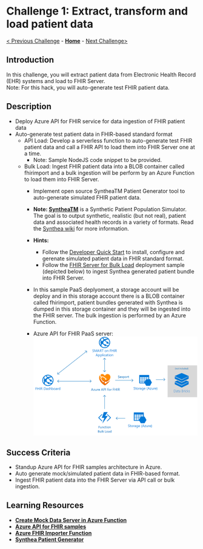 # Challenge 1: Extract, transform and load patient data

[< Previous Challenge](./Challenge00.md) - **[Home](../readme.md)** - [Next Challenge>](./Challenge02.md)

## Introduction

In this challenge, you will extract patient data from Electronic Health Record (EHR) systems and load to FHIR Server.  
Note: For this hack, you will auto-generate test FHIR patient data.

## Description

   - Deploy Azure API for FHIR service for data ingestion of FHIR patient data
   - Auto-generate test patient data in FHIR-based standard format
      - API Load: Develop a serverless function to auto-generate test FHIR patient data and call a FHIR API to load them into FHIR Server one at a time. 
         - Note: Sample NodeJS code snippet to be provided.
      - Bulk Load: Ingest FHIR patient data into a BLOB container called fhirimport and a bulk ingestion will be perform by an Azure Function to load them into FHIR Server.
         - Implement open source SyntheaTM Patient Generator tool to auto-generate simulated FHIR patient data.
         -  **Note: [SyntheaTM](https://github.com/synthetichealth/synthea#syntheatm-patient-generator)** is a Synthetic Patient Population Simulator. The goal is to output synthetic, realistic (but not real), patient data and associated health records in a variety of formats.  Read the [Synthea wiki](https://github.com/synthetichealth/synthea/wiki) for more information.
         - **Hints:**
            - Follow the [Developer Quick Start](https://github.com/synthetichealth/synthea#developer-quick-start) to install, configure and gerenate simulated patient data in FHIR standard format.
            - Follow the [FHIR Server for Bulk Load](https://github.com/microsoft/fhir-server-samples) deployment sample (depicted below) to ingest Synthea generated patient bundle into FHIR Server.      
         - In this sample PaaS deplyoment, a storage account will be deploy and in this storage account there is a BLOB container called fhirimport, patient bundles generated with Synthea is dumped in this storage container and they will be ingested into the FHIR server. The bulk ingestion is performed by an Azure Function.

         - Azure API for FHIR PaaS server:
         ![Azure API for FHIR PaaS server:](../images/fhir-server-samples-paas.png)

  
## Success Criteria

   - Standup Azure API for FHIR samples architecture in Azure.
   - Auto generate mock/simulated patient data in FHIR-based format.
   - Ingest FHIR patient data into the FHIR Server via API call or bulk ingestion.

## Learning Resources

- **[Create Mock Data Server in Azure Function](https://medium.com/@hharan618/create-your-own-mock-data-server-in-azure-functions-7a93972fbfd1)**
- **[Azure API for FHIR samples](https://github.com/microsoft/fhir-server-samples)**
- **[Azure FHIR Importer Function](https://github.com/microsoft/fhir-server-samples/tree/master/src/FhirImporter)**
- **[Synthea Patient Generator](https://github.com/synthetichealth/synthea#syntheatm-patient-generator)**

